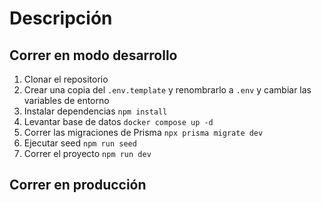 # Descripción


## Correr en modo desarrollo
1. Clonar el repositorio
2. Crear una copia del ```.env.template``` y renombrarlo a ```.env``` y cambiar las variables de entorno
3. Instalar dependencias ```npm install```
4. Levantar base de datos ```docker compose up -d```
5. Correr las migraciones de Prisma ```npx prisma migrate dev```
6. Ejecutar seed ```npm run seed```
7. Correr el proyecto ```npm run dev```



## Correr en producción